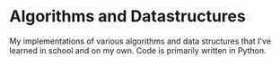 # Algorithms and Datastructures

My implementations of various algorithms and data structures that I've learned in school and on my own.
Code is primarily written in Python.
